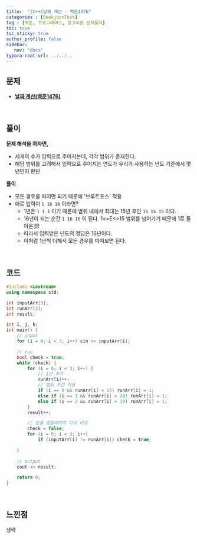 ```yaml
---
title:  "[C++]날짜 계산 - 백준1476"
categories : [BaekjoonTest]
tag : [백준, 프로그래머스, 알고리즘 문제풀이]
toc: true
toc_sticky: true
author_profile: false
sidebar:
   nav: "docs"
typora-root-url: ../../..
---
```




## 문제

* **[날짜 계산(백준1476)](https://www.acmicpc.net/problem/1476)**

<br>

## 풀이

**문제 해석을 하자면,**

* 세개의 수가 입력으로 주어지는데, 각각 범위가 존재한다.
* 해당 범위를 고려해서 입력으로 주어지는 연도가 우리가 사용하는 년도 기준에서 몇 년인지 판단



**풀이**

- 모든 경우를 따지면 되기 때문에 '브루트포스' 적용
- 예로 입력이 `1 16 16` 이라면?
  - 1년은 `1 1 1` 이기 때문에 범위 내에서 최대는 15년 후인 `15 15 15` 이다.
  - 16년이 되는 순간 `1 16 16` 이 된다. 1<=E<=15 범위를 넘어가기 때문에 1로 돌아온것!
  - 따라서 입력받은 년도의 정답은 16년이다.
  - 이처럼 1년씩 더해서 모든 경우를 따져보면 된다.



<br>

## 코드

```c++
#include <iostream>
using namespace std;

int inputArr[3];
int runArr[3];
int result;

int i, j, k;
int main() {
	// input
	for (i = 0; i < 3; i++) cin >> inputArr[i];

	// run
	bool check = true;
	while (check) {
		for (i = 0; i < 3; i++) {
			// 1년 추가
			runArr[i]++;
			// 범위 조건 적용
			if (i == 0 && runArr[i] > 15) runArr[i] = 1;
			else if (i == 1 && runArr[i] > 28) runArr[i] = 1;
			else if (i == 2 && runArr[i] > 19) runArr[i] = 1;
		}
		result++;

		// 답을 찾을때까지 다시 비교
		check = false;
		for (i = 0; i < 3; i++) 
			if (inputArr[i] != runArr[i]) check = true; 

	}
	
	// output
	cout << result;

	return 0;
}
```

<br>

## 느낀점

생략
